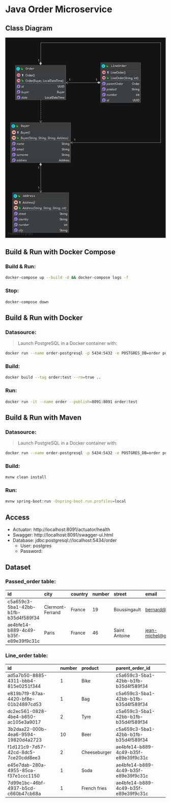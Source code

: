 # Java Order Microservice

## Class Diagram

![](img/class-diagram.png)

## Build & Run with Docker Compose

### Build & Run:

```sh
docker-compose up --build -d && docker-compose logs -f
```

### Stop:

```sh
docker-compose down
```

## Build & Run with Docker

### Datasource:

> Launch PostgreSQL in a Docker container with:

```sh
docker run --name order-postgresql -p 5434:5432 -e POSTGRES_DB=order postgres:12-alpine
```

### Build:

```sh
docker build --tag order:test --rm=true ..
```

### Run:

```sh
docker run -it --name order --publish=8091:8091 order:test
```

## Build & Run with Maven

### Datasource:

> Launch PostgreSQL in a Docker container with:

```sh
docker run --name order-postgresql -p 5434:5432 -e POSTGRES_DB=order postgres:12-alpine
```

### Build:

```sh
mvnw clean install
```

### Run:

```sh
mvnw spring-boot:run -Dspring-boot.run.profiles=local
```

## Access

- Actuator: http://localhost:8091/actuator/health
- Swagger: http://localhost:8091/swagger-ui.html
- Database: jdbc:postgresql://localhost:5434/order
  - User: postgres
  - Password:

## Dataset

### Passed_order table:

| id                                   | city             | country | number | street        | email                 | name     | surname     | date                       |
| :----------------------------------- | :--------------- | :------ | :----- | :------------ | :-------------------- | :------- | :---------- | :------------------------- |
| c5a659c3-5ba1-42bb-b1fb-b35d4f589f34 | Clermont-Ferrand | France  | 19     | Boussingault  | bernard@gmail.com     | Vaillant | Bernard     | 2017-03-12 14:18:58.000000 |
| ae4bfe14-b889-4c49-b35f-e89e39f9c31c | Paris            | France  | 46     | Saint Antoine | jean-michel@gmail.com | Dupont   | Jean-Michel | 2019-10-20 14:18:58.000000 |

### Line_order table:

| id                                   | number | product      | parent_order_id                      |
| :----------------------------------- | :----- | :----------- | :----------------------------------- |
| ad5a7b50-8885-4311-bbb4-815e0251f344 | 1      | Bike         | c5a659c3-5ba1-42bb-b1fb-b35d4f589f34 |
| e819b7f9-87aa-4420-bf8e-01b24897cd53 | 1      | Bag          | c5a659c3-5ba1-42bb-b1fb-b35d4f589f34 |
| dc2ec561-0828-4be4-b650-ac105e3a9017 | 2      | Tyre         | c5a659c3-5ba1-42bb-b1fb-b35d4f589f34 |
| 3b2daa22-000b-4ea6-9594-19820d4a2723 | 10     | Beer         | c5a659c3-5ba1-42bb-b1fb-b35d4f589f34 |
| f1d121c9-7d57-42cd-8dc5-7ce20cdd8ee3 | 2      | Cheeseburger | ae4bfe14-b889-4c49-b35f-e89e39f9c31c |
| e45e7dab-280a-4955-85ca-f37e1ccc1150 | 1      | Soda         | ae4bfe14-b889-4c49-b35f-e89e39f9c31c |
| 7d99e1bc-46bf-4937-b5cd-c660b47cb68a | 1      | French fries | ae4bfe14-b889-4c49-b35f-e89e39f9c31c |

